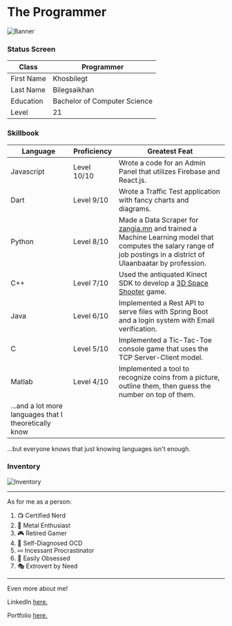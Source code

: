 # The Programmer

![Banner](https://i.pinimg.com/originals/61/34/37/61343711f3f889060d37d07a309d2bd1.gif)

### Status Screen

| Class | Programmer
|--|--
| First Name | Khosbilegt 
| Last Name | Bilegsaikhan
| Education | Bachelor of Computer Science
| Level | 21

### Skillbook
|Language | Proficiency | Greatest Feat
|--|--| --
| Javascript | Level 10/10 | Wrote a code for an Admin Panel that utilizes Firebase and React.js.
| Dart | Level 9/10 | Wrote a Traffic Test application with fancy charts and diagrams.
| Python | Level 8/10| Made a Data Scraper for [zangia.mn](https://www.zangia.mn) and trained a Machine Learning model that computes the salary range of job postings in a district of Ulaanbaatar by profession.
| C++ | Level 7/10| Used the antiquated Kinect SDK to develop a [3D Space Shooter](https://youtu.be/NuF38_t82_k) game.
| Java | Level 6/10| Implemented a Rest API to serve files with Spring Boot and a login system with Email verification.
| C | Level 5/10| Implemented a Tic-Tac-Toe console game that uses the TCP Server-Client model.
| Matlab | Level 4/10| Implemented a tool to recognize coins from a picture, outline them, then guess the number on top of them.
| ...and a lot more languages that I theoretically know| 

...but everyone knows that just knowing languages isn't enough.

### Inventory
![Inventory](https://i.imgur.com/VIRQNya.png)

---

As for me as a person:

 1. 📺 Certified Nerd
 2. 🎸 Metal Enthusiast
 3. 🎮 Retired Gamer
 4. 📏 Self-Diagnosed OCD
 5. 💤 Incessant Procrastinator 
 6. 🐝 Easily Obsessed
 7. 🎭 Extrovert by Need
---

Even more about me!

LinkedIn [here.](https://www.linkedin.com/in/khosbilegt-bilegsaikhan-82929424b/)

Portfolio [here.](https://khosbilegt.github.io/khosbilegt/)
